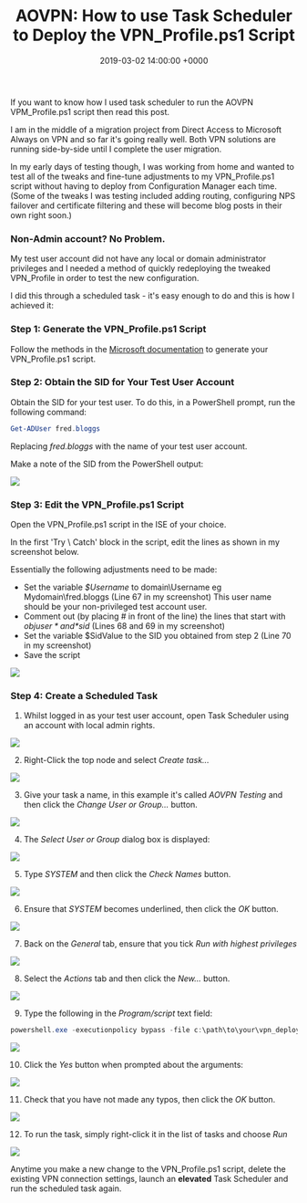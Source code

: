 ﻿---
layout: post
title:  "AOVPN: How to use Task Scheduler to Deploy the VPN_Profile.ps1 Script"
date:   2019-03-02 14:00:00 +0000
categories: AOVPN
tags: [aovpn, always-on-vpn, powershell, deployment, non-admin, vpn]
---
If you want to know how I used task scheduler to run the AOVPN VPM_Profile.ps1 script then read this post.

I am in the middle of a migration project from Direct Access to Microsoft Always on VPN and so far it's going really well.  Both VPN solutions are running side-by-side until I complete the user migration.

In my early days of testing though, I was working from home and wanted to test all of the tweaks and fine-tune adjustments to my VPN_Profile.ps1 script without having to deploy from Configuration Manager each time.  (Some of the tweaks I was testing included adding routing, configuring NPS failover and certificate filtering and these will become blog posts in their own right soon.)

### Non-Admin account?  No Problem.
My test user account did not have any local or domain administrator privileges and I needed a method of quickly redeploying the tweaked VPN_Profile in order to test the new configuration.

I did this through a scheduled task - it's easy enough to do and this is how I achieved it:

### Step 1: Generate the VPN_Profile.ps1 Script
Follow the methods in the [Microsoft documentation](https://docs.microsoft.com/en-us/windows-server/remote/remote-access/vpn/always-on-vpn/deploy/vpn-deploy-client-vpn-connections#bkmk_ProfileXML) to generate your VPN_Profile.ps1 script.

### Step 2: Obtain the SID for Your Test User Account
Obtain the SID for your test user.  To do this, in a PowerShell prompt, run the following command:

```powershell
Get-ADUser fred.bloggs
```

Replacing *fred.bloggs* with the name of your test user account.

Make a note of the SID from the PowerShell output:

![](/assets/images/AOVPN-TS/UserSID.png)

### Step 3: Edit the VPN_Profile.ps1 Script
Open the  VPN_Profile.ps1 script in the ISE of your choice.

In the first 'Try \ Catch' block in the script, edit the lines as shown in my screenshot below.

Essentially the following adjustments need to be made: 
- Set the variable *$Username* to domain\Username  eg Mydomain\fred.bloggs (Line 67 in my screenshot) This user name should be your non-privileged test account user.
- Comment out (by placing # in front of the line) the lines that start with *$objuser* and *$sid* (Lines 68 and 69 in my screenshot)
- Set the variable $SidValue to the SID you obtained from step 2 (Line 70 in my screenshot)
- Save the script

![](/assets/images/AOVPN-TS/code.png)

### Step 4: Create a Scheduled Task

1. Whilst logged in as your test user account, open Task Scheduler using an account with local admin rights.

![](/assets/images/AOVPN-TS/1.PNG)

2. Right-Click the top node and select *Create task...*

![](/assets/images/AOVPN-TS/2.PNG)

3. Give your task a name, in this example it's called *AOVPN Testing* and then click the *Change User or Group...* button.

![](/assets/images/AOVPN-TS/3.PNG)

4. The *Select User or Group* dialog box is displayed:

![](/assets/images/AOVPN-TS/4.PNG)

5. Type *SYSTEM* and then click the *Check Names* button.

![](/assets/images/AOVPN-TS/5.PNG)

6. Ensure that *SYSTEM* becomes underlined, then click the *OK* button.

![](/assets/images/AOVPN-TS/6.PNG)

7. Back on the *General* tab, ensure that you tick *Run with highest privileges*

![](/assets/images/AOVPN-TS/7.PNG)

8. Select the *Actions* tab and then click the *New...* button.

![](/assets/images/AOVPN-TS/8.PNG)

9. Type the following in the *Program/script* text field:


```powershell
powershell.exe -executionpolicy bypass -file c:\path\to\your\vpn_deploy.ps1
```

![](/assets/images/AOVPN-TS/9.PNG)

10. Click the *Yes* button when prompted about the arguments:

![](/assets/images/AOVPN-TS/10.PNG)

11. Check that you have not made any typos, then click the *OK* button.

![](/assets/images/AOVPN-TS/11.PNG)


12. To run the task, simply right-click it in the list of tasks and choose *Run*

![](/assets/images/AOVPN-TS/12.PNG)

Anytime you make a new change to the VPN_Profile.ps1 script, delete the existing VPN connection settings, launch an **elevated** Task Scheduler and run the scheduled task again.